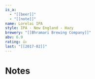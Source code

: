 ```yaml
---
is_a:
  - "[[beer]]"
  - "[[note]]"
name: Lorelai IPA
style: IPA - New England - Hazy
brewery: "[[Bhramari Brewing Company]]"
abv: 6.9
rating: 👍
last: "[[2017-02]]"
---
```

# Notes

